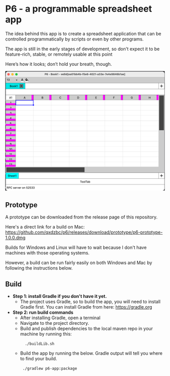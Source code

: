 # P6 - a programmable spreadsheet app

The idea behind this app is to create a spreadsheet application that can be controlled programmatically by scripts or even by other programs.

The app is still in the early stages of development, so don't expect it to be feature-rich, stable, or remotely usable at this point

Here’s how it looks; don’t hold your breath, though.

![](screenshot.png)

## Prototype
A prototype can be downloaded from the release page of this repository.

Here's a direct link for a build on Mac: https://github.com/qxdzbc/p6/releases/download/prototype/p6-prototype-1.0.0.dmg

Builds for Windows and Linux will have to wait because I don't have machines with those operating systems.

However, a build can be run fairly easily on both Windows and Mac by following the instructions below.
## Build
- **Step 1: install Gradle if you don't have it yet.**
  - The project uses Gradle, so to build the app, you will need to install Gradle first. You can install Gradle from here: https://gradle.org
- **Step 2: run build commands**
  - After installing Gradle, open a terminal
  - Navigate to the project directory.
  - Build and publish dependencies to the local maven repo in your machine by running this:
    ```
      ./buildLib.sh
      ```
  - Build the app by running the below. Gradle output will tell you where to find your build.
    ```
     ./gradlew p6-app:package
    ```
